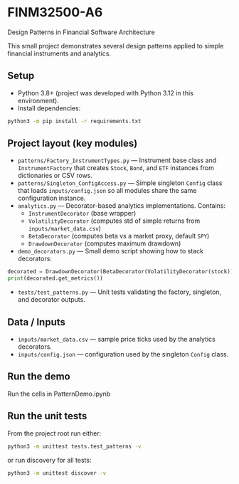 # FINM32500-A6
Design Patterns in Financial Software Architecture

This small project demonstrates several design patterns applied to simple financial instruments and analytics.

## Setup

- Python 3.8+ (project was developed with Python 3.12 in this environment).
- Install dependencies:

```bash
python3 -m pip install -r requirements.txt
```

## Project layout (key modules)

- `patterns/Factory_InstrumentTypes.py` — Instrument base class and `InstrumentFactory` that creates `Stock`, `Bond`, and `ETF` instances from dictionaries or CSV rows.
- `patterns/Singleton_ConfigAccess.py` — Simple singleton `Config` class that loads `inputs/config.json` so all modules share the same configuration instance.
- `analytics.py` — Decorator-based analytics implementations. Contains:
	- `InstrumentDecorator` (base wrapper)
	- `VolatilityDecorator` (computes std of simple returns from `inputs/market_data.csv`)
	- `BetaDecorator` (computes beta vs a market proxy, default `SPY`)
	- `DrawdownDecorator` (computes maximum drawdown)
- `demo_decorators.py` — Small demo script showing how to stack decorators:

```python
decorated = DrawdownDecorator(BetaDecorator(VolatilityDecorator(stock)))
print(decorated.get_metrics())
```

- `tests/test_patterns.py` — Unit tests validating the factory, singleton, and decorator outputs.

## Data / Inputs

- `inputs/market_data.csv` — sample price ticks used by the analytics decorators.
- `inputs/config.json` — configuration used by the singleton `Config` class.

## Run the demo

Run the cells in PatternDemo.ipynb


## Run the unit tests

From the project root run either:

```bash
python3 -m unittest tests.test_patterns -v
```

or run discovery for all tests:

```bash
python3 -m unittest discover -v
```
